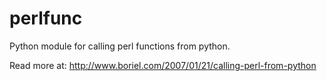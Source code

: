 perlfunc
========

Python module for calling perl functions from python.

Read more at:
http://www.boriel.com/2007/01/21/calling-perl-from-python
